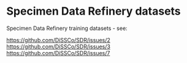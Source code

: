 # Specimen Data Refinery datasets 

Specimen Data Refinery training datasets - see:

https://github.com/DiSSCo/SDR/issues/2
https://github.com/DiSSCo/SDR/issues/3
https://github.com/DiSSCo/SDR/issues/7


